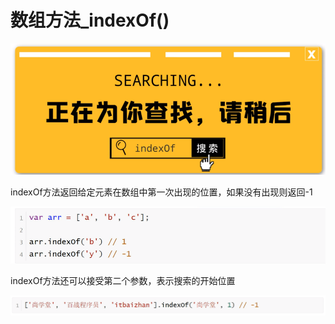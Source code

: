 <h1>数组方法_indexOf()</h1>

![Alt text](image.png)

indexOf方法返回给定元素在数组中第一次出现的位置，如果没有出现则返回-1

![Alt text](image-1.png)

indexOf方法还可以接受第二个参数，表示搜索的开始位置

![Alt text](image-2.png)